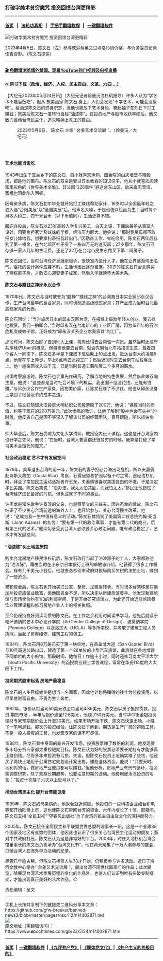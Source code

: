 ### 打破学美术贫穷魔咒 投资回馈台湾更精彩
------------------------

#### [首页](https://github.com/gfw-breaker/banned-news3/blob/master/README.md) &nbsp;&nbsp;|&nbsp;&nbsp; [法轮功真相](https://github.com/begood0513/basic/blob/master/README.md)  &nbsp;&nbsp;|&nbsp;&nbsp; [手把手翻墙教程](https://github.com/gfw-breaker/guides/wiki)  &nbsp;&nbsp;|&nbsp;&nbsp; [一键翻墙软件](https://github.com/gfw-breaker/nogfw/blob/master/README.md)  



<div><img alt="打破学美术贫穷魔咒 投资回馈台湾更精彩" class="attachment-djy_600_400 size-djy_600_400 wp-post-image" src="https://i.epochtimes.com/assets/uploads/2023/05/id14002900-Screenshot-2023-05-23-213400-600x400.png"/>
<div class="caption">
 <p>
  2023年4月5日，陈文石（左）参与欢迎蔡英文过境洛杉矶侨宴，与侨务委员长徐佳青合影。（陈文石提供）
 </p>
</div></div><hr/>

#### [ 🎬  免翻墙浏览墙外禁闻、观看YouTube热门视频及电视直播](https://github.com/gfw-breaker/HelloWorld)

#### [ 💥  禁书下载（政治、经济、人权、民主自由、文革、六四 ...）](https://github.com/gfw-breaker/books/blob/master/README.md)

<div><p>
 【大纪元2023年05月24日讯】（大纪元记者徐曼沅洛杉矶报导）许多人认为“学艺术不能当饭吃”，但从
 <ok href="https://www.epochtimes.com/gb/tag/%E6%97%85%E7%BE%8E%E7%94%BB%E5%AE%B6.html">
  旅美画家
 </ok>
 <ok href="https://www.epochtimes.com/gb/tag/%E9%99%88%E6%96%87%E7%9F%B3.html">
  陈文石
 </ok>
 身上，人们会发现“不学艺术，可能会没饭吃”。绘画是陈文石的终身职志，但他也能放下艺术身段，卷起袖子在烈日下打工赚钱；旅美后陈文石一度转行当起“油漆陈”。在投资地产与股市收获丰硕后，他又致力推动台湾民主化，追求精神上真正的自由。
</p>
<figure aria-describedby="caption-attachment-14002901" class="wp-caption aligncenter" id="attachment_14002901" style="width: 400px">
 <ok href="https://i.epochtimes.com/assets/uploads/2023/05/id14002901-PXL_20230506_182133889.jpg" target="_blank">
  <img alt="" class="wp-image-14002901" src="https://i.epochtimes.com/assets/uploads/2023/05/id14002901-PXL_20230506_182133889-600x958.jpg"/>
 </ok>
 <br/><figcaption class="wp-caption-text" id="caption-attachment-14002901">
  2023年5月6日，
  <ok href="https://www.epochtimes.com/gb/tag/%E9%99%88%E6%96%87%E7%9F%B3.html">
   陈文石
  </ok>
  介绍“
  <ok href="https://www.epochtimes.com/gb/tag/%E5%8F%B0%E7%BE%8E%E8%89%BA%E6%9C%AF%E4%BA%A4%E6%B5%81%E5%B1%95.html">
   台美艺术交流展
  </ok>
  ”。（徐曼沅／大纪元）
 </figcaption><br/>
</figure><br/>
<h4>
 艺术也能当饭吃
</h4>
<p>
 1943年出生于宜兰乡下的陈文石，自小就喜欢涂鸦，四合院的白灰墙壁与晒榖场，都是他的画布。陈文石的双亲是受过日本教育的知识份子，他从小就喜欢阅读家里彩色的《世界美术全集》。其父因“228事件”避逃台东山区，后来杳无音讯，家境也因此陷入困顿。
</p>
<p>
 因母亲多病，陈文石初中毕业就开始打工赚钱帮助家计，16岁时以全国最年轻之姿入选“台阳美展”及“全国美展”后，他声名大噪，于是他便以绘画为生；当时每个月收入约三、四千元台币（以下币值同），生活还算不错。
</p>
<p>
 服完兵役后，陈文石以23岁高龄入学复兴美工，白天上课，下课后兼差从事室内设计。因要负担家计及妹妹的学费，经济压力颇大。他笑说：“那时我岳母都不敢把女儿嫁给我，想要拿扫帚把我赶出门。”因勤奋工作、省吃俭用，陈文石两年后存到了第一桶金，在台北郊区社子买了一栋四万元的透天厝；27岁那年，陈文石已存够一家人几年的生活费，还花了22万在台北市民生东路买下第二间房子。
</p>
<p>
 陈文石回忆，当时台湾经济发展刚起步，很缺室内设计人才，他在业界逐渐闯出名气，委托的设计案件应接不暇，生活也因此逐渐富庶。30岁的陈文石在台北购买了两栋房子后，才敢安心迎娶妻子成家，然后入学就读师大美术系。
</p>
<h4>
 陈文石与赚钱之神邱永汉合作
</h4>
<p>
 1970年代，陈文石与当时被誉为“股神”“赚钱之神”的台湾裔日本实业家邱永汉合作，生产台湾最早的组合家具，同时也制造高级欧式家具；其产品成为当时台北最高档家具的代表。
</p>
<p>
 陈文石回忆：“当时旅居日本的邱永汉回台湾，在报纸上鼓励年轻人创业。我去找他投资，我们一拍即合。”当时邱永汉在台南新市的工业区厂房，因为1971年的石油危机变成蚊子馆，正好成为“邱永汉关系企业求美家具”的工厂。
</p>
<p>
 那段时间，陈文石除了要到师大上课，每周还得去台南验一次货。虽然当时还没有共享经济Uber的概念，但每当他要去台南，就会先到台北车站招揽生意，戴着四个客人一同南下。陈文石多半是下课或下班后晚上10点出发，抵达台南大约凌晨5点，他就在车上睡觉，早上8点再去巡视工厂；然后返回时又去台南车站载客北上。他一趟来回收入四千元，已是当时普通工薪阶层二个多月的薪水。
</p>
<p>
 出国考察旅游时，陈文石也会事先作研究，了解当地的特色发展，然后借此做双向生意。他说：“这些都是当时社会环境下的机运，我出国不但没花钱，还能有钱赚。”与邱永汉合作生产家具，因物美价廉，让陈文石赚了不少钱。他也从邱永汉身上学到了经营及节约成本之道。
</p>
<p>
 不过，陈文石随邱永汉投资大明纺织公司股票赔了200万，他说：“换算当时的币值，约等于现在的200万美元。”此次惨痛的教训，让他了解到“股神也会有失神”的时候，他反省自己是因不够深入了解该公司的经营团队，盲目跟随，所以损失惨重。
</p>
<p>
 师大毕业后，陈文石受聘为文化大学讲师，教授室内设计课程，这也是开台湾室内设计学之先河，他说：“在当时，台湾人普遍都还很贫穷的时候，我算是打破了学习美术会饿死的魔咒。”
</p>
<h4>
 社会政治稳定 艺术才有发展空间
</h4>
<p>
 1979年，美军退出台湾的前一年，陈文石的妻子担心台海出现危机，所以夫妻俩赴哥斯大黎加（Costa Rica）考察，获得居留权护照以备不时之需。途经洛杉矶时，拜会了南加民主运动活跃者许丕龙，夫妻俩很喜欢美国自由的环境，于是决定移民美国。陈文石笑说：“没办法，我太太怕共匪，而我怕太太。”移民让他错过了台湾经济成长最好的时机，但也成就了不同的事业。
</p>
<p>
 许丕龙是知名歌手许景淳的父亲，也是蔡英文的三姊夫。因许丕龙的缘故，陈文石结识了不少关心台湾前途的海外人士，也开始参与、关心台湾民主改革，他说：“这成为我一生中很有意义的活动。”陈文石体悟到了美国第二任总统约翰·亚当斯（John Adams）的名言：“要有第一代的政治军事，才能有第二代的商业，后有第三代的艺术。”他深切感受到台湾人必须要关心政治问题，唯有政治稳定了，艺术才有发展空间。
</p>
<h4>
 “油漆陈”买土地盖旅馆
</h4>
<p>
 贱卖台北房地产移民洛杉矶后，陈文石改行当起了油漆房子的工人，大家都称他为“油漆陈”。藉由当时在小东京日本银行上班的卓敏忠介绍，他获得了很多工作机会。存有几千美元小钱后，他就去洛杉矶市政府财税局购买欠税的法拍土地，赚到了一些资金。
</p>
<p>
 累积资金后，陈文石也开始买旧公寓，整修、加建后转卖。当时很多台湾移民在南加州投资旅馆业致富，但他因资金不足，所以决定从新建旅馆着手。他发现新建旅馆与市场卖价约有1/3的利润空间，于是开始研究旅馆业，为此还开始选修旅馆餐饮业管理课程和修习房地产业人士的相关执照。
</p>
<p>
 至今仍保持良好阅读习惯的陈文石，在工作之余利用时间读书学习，他先后就读于帕萨迪纳的艺术中心设计学院（ArtCenter College of Design）、波莫纳学院（Pomona College）以及洛加大（UCLA）等多所学校，并考取了建筑工程人员执照，当起了房屋维修、建筑工程的包工。
</p>
<p>
 1984年，陈文石用8万美元买了第一块空地，在圣盖博大道（San Gabriel Blvd）与10号高速公路出口，建造了第一个26单位的小型汽车旅馆，此后就在各地增建不同单位的大小旅馆。那段时间，他每日工作逾十小时，同时还修习南太平洋大学（South Pacific University）的函授商业硕士学位课程，常常在华氏114度的大太阳下工作。
</p>
<h4>
 投资期货股市起落 房地产最稳当
</h4>
<p>
 陈文石的人生目标始终是想当一名画家，因此他计划将赚得的钱作为纯投资用，以尽早使财富自由，不再为生计奔忙。
</p>
<p>
 1982年，银价从每盎司50美元跌至每盎司4.86美元，陈文石以房子抵押贷款，投资
 <ok href="https://www.epochtimes.com/gb/tag/%E6%9C%9F%E8%B4%A7%E5%B8%82%E5%9C%BA.html">
  期货市场
 </ok>
 ，半年后银价涨至12.6美元，他赚了50万美元。当时华尔街金银投资理财专家预期银价会上升至20美元，结果市场开始下跌，陈文石快速出场，小赚了一笔利息钱。那次的投资经验，让陈文石了解到，期货是生产厂商的避险工具，不是一般人投资的工具，也发现专家的话不可尽信。
</p>
<p>
 1988年，陈文石看中泰国的新兴开发市场，投资股票赚了数倍的利润。他发现很多市场分析专家都太重视短期目标，陈文石认为好的股票必须要长期持有才能够真正赚到钱。尽管多年来投资有亏损、失误，但陈文石投资土地确实赚了些钱，他还买了两块土地用于公寓住宅规划设计案出售，赚些退休资金。他说：“只要天时、地利对的话，做房地产业儍瓜都可以赚钱。”但他分析，房地产业有景气循环，投资需调查研究，除了观察长期趋势，也要注意短期的波动。他套用邱永汉投资的名言：“投资十次赚了六次以上就可以了。”
</p>
<h4>
 推动台湾民主化 提升台湾能见度
</h4>
<p>
 1990年，陈文石的母亲病危，他返台就近照顾。他投资的一些科技企业如台积电等都开始陆续上市，这也使陈文石带回台湾的资金，六年内增长了十倍。那期间，陈文石支持“全民卫视”“望春风出版社”为了台湾的民主自由及文化的深耕而努力。
</p>
<p>
 2005年，陈文石接任全侨民主和平联盟世界总盟的理事长一职，这是一个全球88个国家及地区有支盟的团体，他因此也认识了很多关心台湾民主化运动的朋友；面对中共政府打压，陈文石认为这是非常好的平台。2008年，时任大洛杉矶台湾会馆董事长的陈文石负责承办“台湾文化节”，他在两天聚集了十万人潮参与的盛会，打破台湾人在海外举办活动的纪录。
</p>
<p>
 尽管已年逾古稀，但陈文石相信人生70才开始，仍积极参与许多活动。近日于洛侨文教中心举办“
 <ok href="https://www.epochtimes.com/gb/tag/%E5%8F%B0%E7%BE%8E%E8%89%BA%E6%9C%AF%E4%BA%A4%E6%B5%81%E5%B1%95.html">
  台美艺术交流展
 </ok>
 ”，展出台湾不同世代画家们的作品；此次展览，除展现台湾艺术发展历程的变化的作品外，也使人们认识到唯有突破专制框架，才能出现真正美好的艺术作品。◇
</p>
<p>
 责任编辑：呈文
</p>
</div>
<hr/>
手机上长按并复制下列链接或二维码分享本文章：<br/>
https://github.com/gfw-breaker/banned-news3/blob/master/pages/nsc412/n14002871.md <br/>
<a href='https://github.com/gfw-breaker/banned-news3/blob/master/pages/nsc412/n14002871.md'><img src='https://github.com/gfw-breaker/banned-news3/blob/master/pages/nsc412/n14002871.md.png'/></a> <br/>
原文地址（需翻墙访问）：https://www.epochtimes.com/gb/23/5/24/n14002871.htm


------------------------
#### [首页](https://github.com/gfw-breaker/banned-news3/blob/master/README.md) &nbsp;|&nbsp; [一键翻墙软件](https://github.com/gfw-breaker/nogfw/blob/master/README.md) &nbsp;| [《九评共产党》](https://github.com/gfw-breaker/9ping.md/blob/master/README.md#九评之一评共产党是什么) | [《解体党文化》](https://github.com/gfw-breaker/jtdwh.md/blob/master/README.md) | [《共产主义的终极目的》](https://github.com/gfw-breaker/gczydzjmd.md/blob/master/README.md)


<img src='http://gfw-breaker.win/banned-news3/pages/nsc412/n14002871.md' width='0px' height='0px'/>